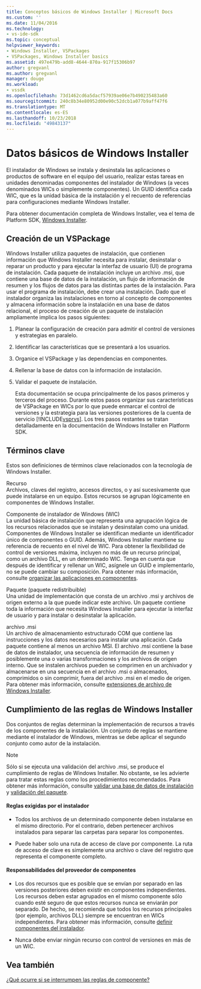 ```yaml
---
title: Conceptos básicos de Windows Installer | Microsoft Docs
ms.custom: ''
ms.date: 11/04/2016
ms.technology:
- vs-ide-sdk
ms.topic: conceptual
helpviewer_keywords:
- Windows Installer, VSPackages
- VSPackages, Windows Installer basics
ms.assetid: 497e479b-add8-4644-870a-917f15306b97
author: gregvanl
ms.author: gregvanl
manager: douge
ms.workload:
- vssdk
ms.openlocfilehash: 73d1462cd6a5dacf57939ae06e7b490235483a60
ms.sourcegitcommit: 240c8b34e80952d00e90c52dcb1a077b9aff47f6
ms.translationtype: MT
ms.contentlocale: es-ES
ms.lasthandoff: 10/23/2018
ms.locfileid: "49843137"
---
```

# <a name="windows-installer-basics"></a>Datos básicos de Windows Installer
El instalador de Windows se instala y desinstala las aplicaciones o productos de software en el equipo del usuario, realizar estas tareas en unidades denominadas componentes del instalador de Windows (a veces denominados WICs o simplemente componentes). Un GUID identifica cada WIC, que es la unidad básica de la instalación y el recuento de referencias para configuraciones mediante Windows Installer.  
  
 Para obtener documentación completa de Windows Installer, vea el tema de Platform SDK, [Windows Installer](http://msdn.microsoft.com/library/aa372866.aspx).  
  
## <a name="authoring-a-vspackage"></a>Creación de un VSPackage  
 Windows Installer utiliza paquetes de instalación, que contienen información que Windows Installer necesita para instalar, desinstalar o reparar un producto y para ejecutar la interfaz de usuario (UI) de programa de instalación. Cada paquete de instalación incluye un archivo .msi, que contiene una base de datos de la instalación, un flujo de información de resumen y los flujos de datos para las distintas partes de la instalación. Para usar el programa de instalación, debe crear una instalación. Dado que el instalador organiza las instalaciones en torno al concepto de componentes y almacena información sobre la instalación en una base de datos relacional, el proceso de creación de un paquete de instalación ampliamente implica los pasos siguientes:  
  
1. Planear la configuración de creación para admitir el control de versiones y estrategias en paralelo.  
  
2. Identificar las características que se presentará a los usuarios.  
  
3. Organice el VSPackage y las dependencias en componentes.  
  
4. Rellenar la base de datos con la información de instalación.  
  
5. Validar el paquete de instalación.  
  
   Esta documentación se ocupa principalmente de los pasos primeros y terceros del proceso. Durante estos pasos organizar sus características de VSPackage en WICs por lo que puede enmarcar el control de versiones y la estrategia para las versiones posteriores de la cuenta de servicio [!INCLUDE[vsprvs](../../code-quality/includes/vsprvs_md.md)]. Los tres pasos restantes se tratan detalladamente en la documentación de Windows Installer en Platform SDK.  
  
## <a name="key-terms"></a>Términos clave  
 Estos son definiciones de términos clave relacionados con la tecnología de Windows Installer.  
  
 Recurso  
 Archivos, claves del registro, accesos directos, o y así sucesivamente que puede instalarse en un equipo. Estos recursos se agrupan lógicamente en componentes de Windows Installer.  
  
 Componente de instalador de Windows (WIC)  
 La unidad básica de instalación que representa una agrupación lógica de los recursos relacionados que se instalan y desinstalan como una unidad. Componentes de Windows Installer se identifican mediante un identificador único de componentes o GUID. Además, Windows Installer mantiene su referencia de recuento en el nivel de WIC. Para obtener la flexibilidad de control de versiones máxima, incluyen no más de un recurso principal, como un archivo DLL, en un determinado WIC. Tenga en cuenta que después de identificar y rellenar un WIC, asígnele un GUID e implementarlo, no se puede cambiar su composición. Para obtener más información, consulte [organizar las aplicaciones en componentes](/windows/desktop/Msi/organizing-applications-into-components).  
  
 Paquete (paquete redistribuible)  
 Una unidad de implementación que consta de un archivo .msi y archivos de origen externo a la que puede indicar este archivo. Un paquete contiene toda la información que necesita Windows Installer para ejecutar la interfaz de usuario y para instalar o desinstalar la aplicación.  
  
 archivo .msi  
 Un archivo de almacenamiento estructurado COM que contiene las instrucciones y los datos necesarios para instalar una aplicación. Cada paquete contiene al menos un archivo MSI. El archivo .msi contiene la base de datos de instalador, una secuencia de información de resumen y posiblemente una o varias transformaciones y los archivos de origen interno. Que se instalen archivos pueden se comprimen en un archivador y almacenarse en una secuencia en el archivo .msi o almacenados, comprimidos o sin comprimir, fuera del archivo .msi en el medio de origen. Para obtener más información, consulte [extensiones de archivo de Windows Installer](/windows/desktop/Msi/windows-installer-file-extensions).  
  
## <a name="windows-installer-rules-enforcement"></a>Cumplimiento de las reglas de Windows Installer  
 Dos conjuntos de reglas determinan la implementación de recursos a través de los componentes de la instalación. Un conjunto de reglas se mantiene mediante el instalador de Windows, mientras se debe aplicar el segundo conjunto como autor de la instalación.  
  
> [!NOTE]
>  Sólo si se ejecuta una validación del archivo .msi, se produce el cumplimiento de reglas de Windows Installer. No obstante, se les advierte para tratar estas reglas como los procedimientos recomendados. Para obtener más información, consulte [validar una base de datos de instalación](/windows/desktop/Msi/validating-an-installation-database) y [validación del paquete](/windows/desktop/Msi/package-validation).  
  
#### <a name="installer-enforced-rules"></a>Reglas exigidas por el instalador  
  
-   Todos los archivos de un determinado componente deben instalarse en el mismo directorio. Por el contrario, deben pertenecer archivos instalados para separar las carpetas para separar los componentes.  
  
-   Puede haber solo una ruta de acceso de clave por componente. La ruta de acceso de clave es simplemente una archivo o clave del registro que representa el componente completo.  
  
#### <a name="component-provider-responsibilities"></a>Responsabilidades del proveedor de componentes  
  
-   Los dos recursos que es posible que se envían por separado en las versiones posteriores deben existir en componentes independientes. Los recursos deben estar agrupados en el mismo componente sólo cuando esté seguro de que estos recursos nunca se enviarán por separado. De hecho, se recomienda que todos los recursos principales (por ejemplo, archivos DLL) siempre se encuentran en WICs independientes. Para obtener más información, consulte [definir componentes del instalador](/windows/desktop/Msi/defining-installer-components).  
  
-   Nunca debe enviar ningún recurso con control de versiones en más de un WIC.  
  
## <a name="see-also"></a>Vea también  
 [¿Qué ocurre si se interrumpen las reglas de componente?](/windows/desktop/Msi/what-happens-if-the-component-rules-are-broken)